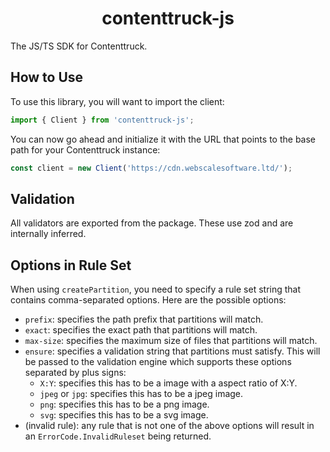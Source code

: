 <h1 style="text-align: center">contenttruck-js</h1>

The JS/TS SDK for Contenttruck.

## How to Use

To use this library, you will want to import the client:
```ts
import { Client } from 'contenttruck-js';
```

You can now go ahead and initialize it with the URL that points to the base path for your Contenttruck instance:
```ts
const client = new Client('https://cdn.webscalesoftware.ltd/');
```

## Validation

All validators are exported from the package. These use zod and are internally inferred.

## Options in Rule Set

When using `createPartition`, you need to specify a rule set string that contains comma-separated options. Here are the possible options:

- `prefix`: specifies the path prefix that partitions will match.
- `exact`: specifies the exact path that partitions will match.
- `max-size`: specifies the maximum size of files that partitions will match.
- `ensure`: specifies a validation string that partitions must satisfy. This will be passed to the validation engine which supports these options separated by plus signs:
  - `X:Y`: specifies this has to be a image with a aspect ratio of X:Y.
  - `jpeg` or `jpg`: specifies this has to be a jpeg image.
  - `png`: specifies this has to be a png image.
  - `svg`: specifies this has to be a svg image.
- (invalid rule): any rule that is not one of the above options will result in an `ErrorCode.InvalidRuleset` being returned.
